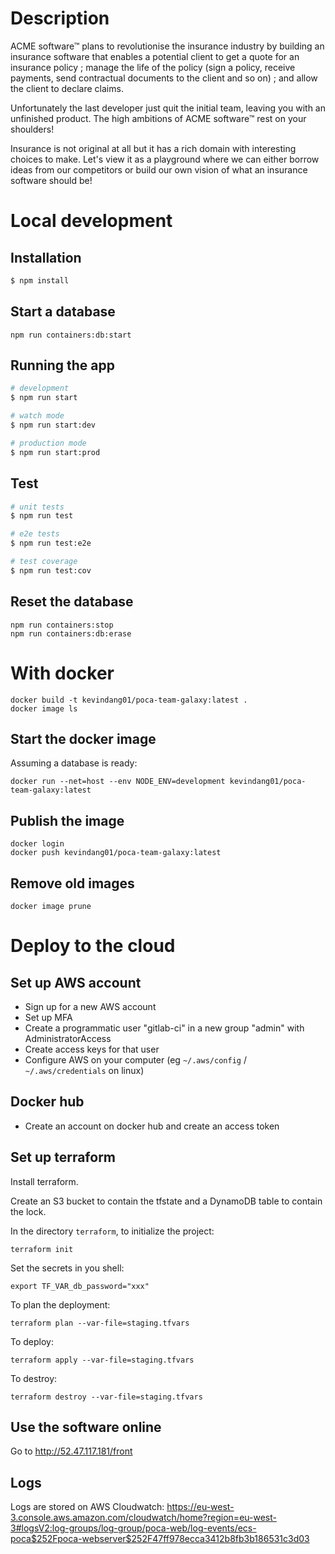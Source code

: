# Description

ACME software™ plans to revolutionise the insurance industry by building an insurance software that enables a potential client to get a quote for an insurance policy ; manage the life of the policy (sign a policy, receive payments, send contractual documents to the client and so on) ; and allow the client to declare claims.

Unfortunately the last developer just quit the initial team, leaving you with an unfinished product. The high ambitions of ACME software™ rest on your shoulders!

Insurance is not original at all but it has a rich domain with interesting choices to make. Let's view it as a playground where we can either borrow ideas from our competitors or build our own vision of what an insurance software should be!

# Local development

## Installation

```bash
$ npm install
```

## Start a database

```
npm run containers:db:start
```

## Running the app

```bash
# development
$ npm run start

# watch mode
$ npm run start:dev

# production mode
$ npm run start:prod
```

## Test

```bash
# unit tests
$ npm run test

# e2e tests
$ npm run test:e2e

# test coverage
$ npm run test:cov
```

## Reset the database

```
npm run containers:stop
npm run containers:db:erase
```

# With docker

```
docker build -t kevindang01/poca-team-galaxy:latest .
docker image ls
```

## Start the docker image

Assuming a database is ready:

```
docker run --net=host --env NODE_ENV=development kevindang01/poca-team-galaxy:latest
```

## Publish the image

```
docker login
docker push kevindang01/poca-team-galaxy:latest
```

## Remove old images

```
docker image prune
```

# Deploy to the cloud

## Set up AWS account

* Sign up for a new AWS account
* Set up MFA
* Create a programmatic user "gitlab-ci" in a new group "admin" with AdministratorAccess
* Create access keys for that user
* Configure AWS on your computer (eg `~/.aws/config` / `~/.aws/credentials` on linux)

## Docker hub

* Create an account on docker hub and create an access token

## Set up terraform

Install terraform.

Create an S3 bucket to contain the tfstate and a DynamoDB table to contain the lock.

In the directory `terraform`, to initialize the project:

```
terraform init
```

Set the secrets in you shell:

```
export TF_VAR_db_password="xxx"
```

To plan the deployment:

```
terraform plan --var-file=staging.tfvars
```

To deploy:

```
terraform apply --var-file=staging.tfvars
```

To destroy:

```
terraform destroy --var-file=staging.tfvars
```

## Use the software online

Go to http://52.47.117.181/front

## Logs

Logs are stored on AWS Cloudwatch: https://eu-west-3.console.aws.amazon.com/cloudwatch/home?region=eu-west-3#logsV2:log-groups/log-group/poca-web/log-events/ecs-poca$252Fpoca-webserver$252F47ff978ecca3412b8fb3b186531c3d03
